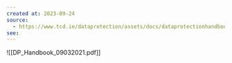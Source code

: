 ```yaml
---
created at: 2023-09-24
source:
  - https://www.tcd.ie/dataprotection/assets/docs/dataprotectionhandbook/DP_Handbook_09032021.pdf
see:
---
```

![[DP_Handbook_09032021.pdf]]